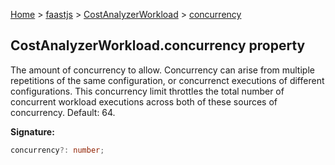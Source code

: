 [Home](./index) &gt; [faastjs](./faastjs.md) &gt; [CostAnalyzerWorkload](./faastjs.costanalyzerworkload.md) &gt; [concurrency](./faastjs.costanalyzerworkload.concurrency.md)

## CostAnalyzerWorkload.concurrency property

The amount of concurrency to allow. Concurrency can arise from multiple repetitions of the same configuration, or concurrenct executions of different configurations. This concurrency limit throttles the total number of concurrent workload executions across both of these sources of concurrency. Default: 64.

<b>Signature:</b>

```typescript
concurrency?: number;
```
